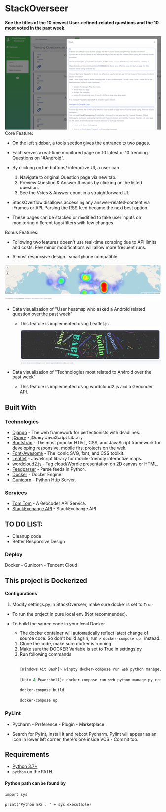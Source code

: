 # StackOverseer

#### See the titles of the 10 newest User-defined-related questions and the 10 most voted in the past week.

!["core"](https://github.com/Superskyyy/StackOverseer/blob/dev/preview_monitor.png
)
Core Feature:

- On the left sidebar, a tools section gives the entrance to two pages.
- Each serves a real-time monitored page on 10 latest or 10 trending Questions on "#Android".

- By clicking on the buttons/ interactive UI, a user can 
    1. Navigate to original Question page via new tab.
    2. Preview Question & Answer threads by clicking on the listed question.
    3. See the Votes & Answer count in a straightforward UI.

- StackOverflow disallows accessing any answer-related-content via iFrames or API. 
    Parsing the RSS feed became the next best option.

- These pages can be stacked or modified to take user inputs on monitoring different tags/filters with few changes.

Bonus Features:
- Following two features doesn't use real-time scraping due to API limits and costs. 
    Few minor modifications will allow more frequent runs.
    
- Almost responsive design.. smartphone compatible.

!["heatmap"](https://github.com/Superskyyy/StackOverseer/blob/dev/preview_heatmap.png)
- Data visualization of "User heatmap who asked a Android related question over the past week"
    - This feature is implemented using Leaflet.js
!["wordcloud"](https://github.com/Superskyyy/StackOverseer/blob/dev/preview_wordcloud.png)

- Data visualization of "Technologies most related to Android over the past week" 
    - This feature is implemented using wordcloud2.js and a Geocoder API.
    

## Built With


### Technologies 
* [Django](https://www.djangoproject.com/) - The web framework for perfectionists with deadlines.
* [jQuery](https://github.com/jquery/jquery) - jQuery JavaScript Library.
* [Bootstrap](https://github.com/twbs/bootstrap) - The most popular HTML, CSS, and JavaScript framework for developing responsive, mobile first projects on the web.
* [Font-Awesome](https://github.com/FortAwesome/Font-Awesome) - The iconic SVG, font, and CSS toolkit.
* [Leaflet](https://github.com/Leaflet/Leaflet) - JavaScript library for mobile-friendly interactive maps.
* [wordcloud2.js](https://github.com/search?q=wordcloud2) - Tag cloud/Wordle presentation on 2D canvas or HTML.
* [Feedparser](https://github.com/kurtmckee/feedparser) - Parse feeds in Python.
* [Docker](https://www.docker.com/) - Docker Engine.
* [Gunicorn](https://pypi.org/project/gunicorn/) - Python Http Server.

### Services

* [Tom Tom](https://developer.tomtom.com/) - A Geocoder API Service.
* [StackExchange API](https://api.stackexchange.com/) - StackExchange API

## TO DO LIST: 

- Cleanup code
- Better Responsive Design



    
### Deploy

Docker - Gunicorn - Tencent Cloud



## This project is Dockerized
#### Configurations
1. Modify settings.py in StackOverseer, make sure docker is set to `True`

- To run the project in pure local env (Not recommended).

- To build the source code in your local Docker
    - The docker container will automatically reflect latest change of source code.
    So don't build again, run ```> docker-compose up ``` instead.
    
    1. Clone the code, make sure docker is running
    2. Make sure the DOCKER Variable is set to True in settings.py
    3. Run following commands
        ```bash
        
        [Windows Git Bash]> winpty docker-compose run web python manage.py createsuperuser
        
        [Unix & Powershell]> docker-compose run web python manage.py createsuperuser
        
        docker-compose build
        
        docker-compose up

        ```



### PyLint
- Pycharm - Preference - Plugin - Marketplace 

- Search for Pylint, Install it and reboot Pycharm.
Pylint will appear as an icon in lower left corner, there's one inside VCS - Commit too.




## Requirements

* [Python 3.7+](https://www.python.org/)
* `python` on the PATH



#### Python path can be found by
  
```  
import sys
      
print("Python EXE : " + sys.executable)
```   

